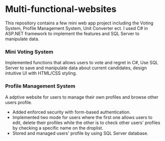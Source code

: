 # Multi-functional-websites
This repository contains a few mini web app project including the Voting System, Profile Management System, Unit Converter ect. I used C# in ASP.NET framework to implement the features and SQL Server to manipulate data.
### Mini Voting System
Implemented functions that allows users to vote and regret in C#, Use SQL Server to save and manipulate data about current candidates, design intuitive UI with HTML/CSS styling.
### Profile Management System
A adptive website for users to manage their own profiles and browse other users profile.
* Added enforced security with form-based authentication.
* Implemented two mode for users where the first one allows users to edit, delete their profiles while the other is to check other users' profiles by checking a specific name on the droplist.
* Stored and managed users' profile by using SQL Server database.
